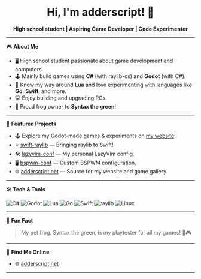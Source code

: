 <!-- Profile README for adderscript -->

<h1 align="center">Hi, I'm adderscript! 👋</h1>

<p align="center">
  <b>High school student | Aspiring Game Developer | Code Experimenter</b>
</p>

---

🎮 **About Me**

- 🖥️ High school student passionate about game development and computers.
- 🕹️ Mainly build games using **C#** (with raylib-cs) and **Godot** (with C#).
- 📝 Know my way around **Lua** and love experimenting with languages like **Go**, **Swift**, and more.
- 💻 Enjoy building and upgrading PCs.
- 🐸 Proud frog owner to <b>Syntax the green</b>!

---

🚀 **Featured Projects**

- 🕹️ Explore my Godot-made games & experiments on [my website](https://adderscript.net)!
- ⭐ [swift-raylib](https://github.com/adderscript/swift-raylib) — Bringing raylib to Swift!
- 🛠️ [lazyvim-conf](https://github.com/adderscript/lazyvim-conf) — My personal LazyVim config.
- 🖥️ [bspwm-conf](https://github.com/adderscript/bspwm-conf) — Custom BSPWM configuration.
- 🌐 [adderscript.net](https://github.com/adderscript/adderscript.net) — Source for my website and game gallery.

---

🛠️ **Tech & Tools**

![C#](https://img.shields.io/badge/C%23-239120?style=flat&logo=c-sharp&logoColor=white)
![Godot](https://img.shields.io/badge/Godot-478CBF?style=flat&logo=godot-engine&logoColor=white)
![Lua](https://img.shields.io/badge/Lua-2C2D72?style=flat&logo=lua&logoColor=white)
![Go](https://img.shields.io/badge/Go-00ADD8?style=flat&logo=go&logoColor=white)
![Swift](https://img.shields.io/badge/Swift-F05138?style=flat&logo=swift&logoColor=white)
![raylib](https://img.shields.io/badge/raylib-000000?style=flat)
![Linux](https://img.shields.io/badge/Linux-FCC624?style=flat&logo=linux&logoColor=black)

---

🐸 **Fun Fact**

> My pet frog, Syntax the green, is my playtester for all my games! 🐸🎮

---

📡 **Find Me Online**

- 🌐 [adderscript.net](https://adderscript.net)

---

<!--
Profile generated by GitHub Copilot for adderscript.
-->
